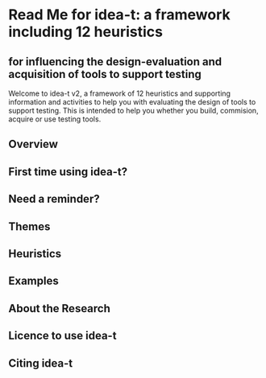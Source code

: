 # Read Me for idea-t: a framework including 12 heuristics 
## for influencing the design-evaluation and acquisition of tools to support testing

Welcome to idea-t v2, a framework of 12 heuristics and supporting information and activities to help you with evaluating the design of tools to support testing. This is intended to help you whether you build, commision, acquire or use testing tools. 

## Overview

## First time using idea-t?

## Need a reminder?

## Themes

## Heuristics

## Examples

## About the Research

## Licence to use idea-t

## Citing idea-t

